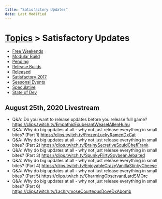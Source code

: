 ```yaml
---
title: "Satisfactory Updates"
date: Last Modified
---
```

# [Topics](../topics.md) > Satisfactory Updates
* [Free Weekends](../topics/satisfactory-updates/free-weekends.md)
* [Modular Build](../topics/satisfactory-updates/modular-build.md)
* [Pending](../topics/satisfactory-updates/pending.md)
* [Release Builds](../topics/satisfactory-updates/release-builds.md)
* [Released](../topics/satisfactory-updates/released.md)
* [Satisfactory 2017](../topics/satisfactory-updates/satisfactory-2017.md)
* [Seasonal Events](../topics/satisfactory-updates/seasonal-events.md)
* [Speculative](../topics/satisfactory-updates/speculative.md)
* [State of Dev](../topics/satisfactory-updates/state-of-dev.md)

## August 25th, 2020 Livestream
* Q&A: Do you want to release updates before you release full game? https://clips.twitch.tv/EmpathicExuberantWeaselAllenHuhu
* Q&A: Why do big updates at all - why not just release everything in small bites? (Part 1) https://clips.twitch.tv/FrozenLuckyRamenDxCat
* Q&A: Why do big updates at all - why not just release everything in small bites? (Part 2) https://clips.twitch.tv/BrainySecretiveSquidChefFrank
* Q&A: Why do big updates at all - why not just release everything in small bites? (Part 3) https://clips.twitch.tv/SpunkyFlirtySoybeanJebaited
* Q&A: Why do big updates at all - why not just release everything in small bites? (Part 4) https://clips.twitch.tv/EnjoyableCrazyVanillaStinkyCheese
* Q&A: Why do big updates at all - why not just release everything in small bites? (Part 5) https://clips.twitch.tv/CharmingObservantLardSMOrc
* Q&A: Why do big updates at all - why not just release everything in small bites? (Part 6) https://clips.twitch.tv/LachrymoseCourteousDoveDxAbomb
